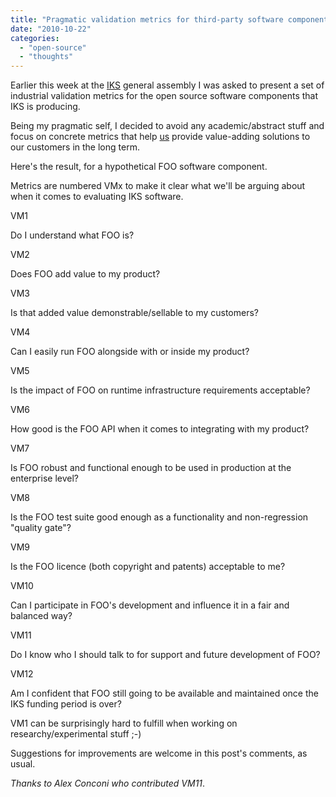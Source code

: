```yaml
---
title: "Pragmatic validation metrics for third-party software components"
date: "2010-10-22"
categories: 
  - "open-source"
  - "thoughts"
---
```


Earlier this week at the [IKS](http://iks-project.eu/) general assembly I was asked to present a set of industrial validation metrics for the open source software components that IKS is producing.

Being my pragmatic self, I decided to avoid any academic/abstract stuff and focus on concrete metrics that help [us](http://www.day.com) provide value-adding solutions to our customers in the long term.

Here's the result, for a hypothetical FOO software component.

Metrics are numbered VMx to make it clear what we'll be arguing about when it comes to evaluating IKS software.

VM1

Do I understand what FOO is?

VM2

Does FOO add value to my product?

VM3

Is that added value demonstrable/sellable to my customers?

VM4

Can I easily run FOO alongside with or inside my product?

VM5

Is the impact of FOO on runtime infrastructure requirements acceptable?

VM6

How good is the FOO API when it comes to integrating with my product?

VM7

Is FOO robust and functional enough to be used in production at the enterprise level?

VM8

Is the FOO test suite good enough as a functionality and non-regression "quality gate"?

VM9

Is the FOO licence (both copyright and patents) acceptable to me?

VM10

Can I participate in FOO's development and influence it in a fair and balanced way?

VM11

Do I know who I should talk to for support and future development of FOO?

VM12

Am I confident that FOO still going to be available and maintained once the IKS funding period is over?

VM1 can be surprisingly hard to fulfill when working on researchy/experimental stuff ;-)

Suggestions for improvements are welcome in this post's comments, as usual.

_Thanks to Alex Conconi who contributed VM11_.
